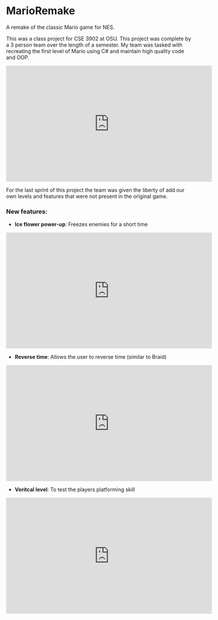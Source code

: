 # MarioRemake
A remake of the classic Mario game for NES.

<p>This was a class project for CSE 3902 at OSU. This project was complete by a 3 person team over the length of a semester.
My team was tasked with recreating the first level of Mario using C# and maintain high quality code and OOP.</p>

<iframe width="560" height="315" src="https://www.youtube.com/embed/BXWmQbYvASM" frameborder="0" allow="accelerometer; autoplay; clipboard-write; encrypted-media; gyroscope; picture-in-picture" allowfullscreen></iframe>

<p>For the last sprint of this project the team was given the liberty of add our own levels and features that were not present
in the original game.</p>

### **New features:**
* <b>Ice flower power-up</b>: Freezes enemies for a short time

<iframe width="560" height="315" src="https://www.youtube.com/embed/Qo-ijEslcdc" frameborder="0" allow="accelerometer; autoplay; clipboard-write; encrypted-media; gyroscope; picture-in-picture" allowfullscreen></iframe>

* <b>Reverse time</b>: Allows the user to reverse time (similar to Braid)

<iframe width="560" height="315" src="https://www.youtube.com/embed/vXtLWfkv814" frameborder="0" allow="accelerometer; autoplay; clipboard-write; encrypted-media; gyroscope; picture-in-picture" allowfullscreen></iframe>

* <b>Veritcal level</b>: To test the players platforming skill

<iframe width="560" height="315" src="https://www.youtube.com/embed/jpzotaU507Q" frameborder="0" allow="accelerometer; autoplay; clipboard-write; encrypted-media; gyroscope; picture-in-picture" allowfullscreen></iframe>
